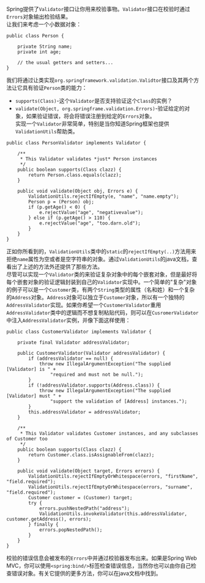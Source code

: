 Spring提供了`Validator`接口让你用来校验事物。`Validator`接口在校验时通过`Errors`对象输出检验结果。  
让我们来考虑一个小数据对象：

```
public class Person {

    private String name;
    private int age;

    // the usual getters and setters...
}
```
我们将通过让类实现`org.springframework.validation.Validtor`接口及其两个方法让它具有验证`Person`类的能力：
* `supports(Class)`-这个`Validator`是否支持验证这个`Class`的实例？
* `validate(Object, org.springframe.validation.Errors)`-验证给定的对象，如果验证错误，将会将错误注册到给定的`Errors`对象。  
实现一个`Validator`非常简单，特别是当你知道Spring框架也提供`ValidationUtils`帮助类。
```
public class PersonValidator implements Validator {

    /**
     * This Validator validates *just* Person instances
     */
    public boolean supports(Class clazz) {
        return Person.class.equals(clazz);
    }

    public void validate(Object obj, Errors e) {
        ValidationUtils.rejectIfEmpty(e, "name", "name.empty");
        Person p = (Person) obj;
        if (p.getAge() < 0) {
            e.rejectValue("age", "negativevalue");
        } else if (p.getAge() > 110) {
            e.rejectValue("age", "too.darn.old");
        }
    }
}
```
正如你所看到的，`ValidationUtils`类中的`static`的`rejectIfEmpty(..)`方法用来拒绝`name`属性为空或者是空字符串的对象。通过`ValidationUtils`的java文档，查看出了上述的方法外还提供了那些方法。  
尽管可以实现一个`Validator`类的来验证复杂对象中的每个嵌套对象，但是最好将每个嵌套对象的验证逻辑封装到自己的`Validator`实现中。一个简单的"复杂"对象的例子可以是一个`Customer`类，有两个`String`类型的属性（名和姓）和一个复杂的`Address`对象。`Address`对象可以独立于`Customer`对象，所以有一个独特的`AddressValidator`实现。如果你希望一个`CustomerValidator`重用`AddressValidator`类中的逻辑而不想复制粘贴代码，则可以在`CusromerValidator`中注入`AddressValidator`实例，并像下面这样使用：  

```
public class CustomerValidator implements Validator {

    private final Validator addressValidator;

    public CustomerValidator(Validator addressValidator) {
        if (addressValidator == null) {
            throw new IllegalArgumentException("The supplied [Validator] is " +
                "required and must not be null.");
        }
        if (!addressValidator.supports(Address.class)) {
            throw new IllegalArgumentException("The supplied [Validator] must " +
                "support the validation of [Address] instances.");
        }
        this.addressValidator = addressValidator;
    }

    /**
     * This Validator validates Customer instances, and any subclasses of Customer too
     */
    public boolean supports(Class clazz) {
        return Customer.class.isAssignableFrom(clazz);
    }

    public void validate(Object target, Errors errors) {
        ValidationUtils.rejectIfEmptyOrWhitespace(errors, "firstName", "field.required");
        ValidationUtils.rejectIfEmptyOrWhitespace(errors, "surname", "field.required");
        Customer customer = (Customer) target;
        try {
            errors.pushNestedPath("address");
            ValidationUtils.invokeValidator(this.addressValidator, customer.getAddress(), errors);
        } finally {
            errors.popNestedPath();
        }
    }
}
```
校验的错误信息会被发布的`Errors`中并通过校验器发布出来。如果是Spring Web MVC，你可以使用`<spring:bind/>`标签检查错误信息，当然你也可以由你自己检查错误对象。有关它提供的更多方法，你可以在java文档中找到。 